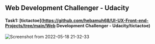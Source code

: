 ## **Web Development Challenger - Udacity**

#### Task1: [tictactoe](https://github.com/hebamuh68/UI-UX-Front-end-Projects/tree/main/Web Development Challenger - Udacity/tictactoe)

![Screenshot from 2022-05-18 21-32-33](https://user-images.githubusercontent.com/69214737/169141383-6b4aedda-735c-4b09-8a2f-4f0e8c2ba5d6.png)

